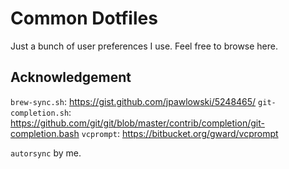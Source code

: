 # Common Dotfiles
Just a bunch of user preferences I use. Feel free to browse here.

## Acknowledgement
`brew-sync.sh`: https://gist.github.com/jpawlowski/5248465/
`git-completion.sh`: https://github.com/git/git/blob/master/contrib/completion/git-completion.bash
`vcprompt`: https://bitbucket.org/gward/vcprompt

`autorsync` by me.